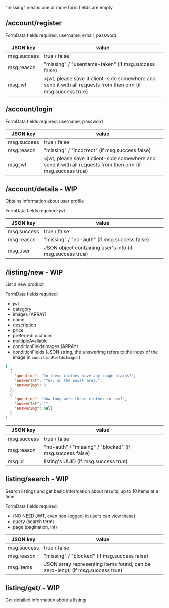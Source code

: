 "missing" means one or more form fields are empty

## /account/register
FormData fields required: username, email, password

| JSON key | value |
| --- | --- |
| msg.success | true / false |
| msg.reason | "missing" / "username-taken" (if msg.success false) |
| msg.jwt | <jwt, please save it client-side somewhere and send it with all requests from then on> (if msg.success true) |

## /account/login
FormData fields required: username, password

| JSON key | value |
| --- | --- |
| msg.success | true / false |
| msg.reason | "missing" / "incorrect" (if msg.success false) |
| msg.jwt | <jwt, please save it client-side somewhere and send it with all requests from then on> (if msg.success true) |

## /account/details - WIP
Obtains information about user profile

FormData fields required: jwt

| JSON key | value |
| --- | --- |
| msg.success | true / false |
| msg.reason | "missing" / "no-auth" (if msg.success false) |
| msg.user | JSON object containing user's info (if msg.success true) |

## /listing/new - WIP
List a new product

FormData fields required:
- jwt
- category
- images (ARRAY)
- name
- description
- price
- preferredLocations
- multipleAvailable
- conditionFieldsImages (ARRAY)
- conditionFields (JSON string, the answerImg refers to the index of the image in `conditionFieldsImages`)
```JSON
[
  {
    "question": "Do these clothes have any tough stains?",
    "answerTxt": "Yes, on the waist area.",
    "answerImg": 0
  },
  {
    "question": "How long were these clothes in use?",
    "answerTxt": "",
    "answerImg": null
  }
]
```

| JSON key | value |
| --- | --- |
| msg.success | true / false |
| msg.reason | "no-auth" / "missing" / "blocked" (if msg.success false) |
| msg.id | listing's UUID (if msg.success true) |

## listing/search - WIP
Search listings and get basic information about results, up to 10 items at a time

FormData fields required:
- (NO NEED JWT, even non-logged-in users can view these)
- query (search term)
- page (pagination, int)

| JSON key | value |
| --- | --- |
| msg.success | true / false |
| msg.reason | "missing" / "blocked" (if msg.success false) |
| msg.items | JSON array representing items found, can be zero-lengtj (if msg.success true) |

## listing/get/<UUID> - WIP
Get detailed information about a listing